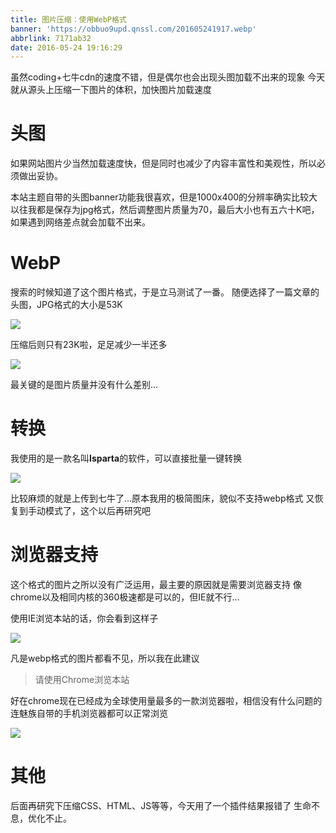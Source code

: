 ```yaml
---
title: 图片压缩：使用WebP格式
banner: 'https://obbuo9upd.qnssl.com/201605241917.webp'
abbrlink: 7171ab32
date: 2016-05-24 19:16:29
---
```


虽然coding+七牛cdn的速度不错，但是偶尔也会出现头图加载不出来的现象
今天就从源头上压缩一下图片的体积，加快图片加载速度

<!--more-->

# 头图

如果网站图片少当然加载速度快，但是同时也减少了内容丰富性和美观性，所以必须做出妥协。

本站主题自带的头图banner功能我很喜欢，但是1000x400的分辨率确实比较大
以往我都是保存为jpg格式，然后调整图片质量为70，最后大小也有五六十K吧，如果遇到网络差点就会加载不出来。

# WebP

搜索的时候知道了这个图片格式，于是立马测试了一番。
随便选择了一篇文章的头图，JPG格式的大小是53K

![](https://obbuo9upd.qnssl.com/20160524180333.webp)

压缩后则只有23K啦，足足减少一半还多

![](https://obbuo9upd.qnssl.com/20160524180403.webp)

最关键的是图片质量并没有什么差别...

# 转换

我使用的是一款名叫**Isparta**的软件，可以直接批量一键转换

![](https://obbuo9upd.qnssl.com/20160524180436.webp)

比较麻烦的就是上传到七牛了...原本我用的极简图床，貌似不支持webp格式
又恢复到手动模式了，这个以后再研究吧

# 浏览器支持

这个格式的图片之所以没有广泛运用，最主要的原因就是需要浏览器支持
像chrome以及相同内核的360极速都是可以的，但IE就不行...

使用IE浏览本站的话，你会看到这样子

![](https://obbuo9upd.qnssl.com/20160524183319.webp)

凡是webp格式的图片都看不见，所以我在此建议

> 请使用Chrome浏览本站

好在chrome现在已经成为全球使用量最多的一款浏览器啦，相信没有什么问题的
连魅族自带的手机浏览器都可以正常浏览

![](https://obbuo9upd.qnssl.com/20160524191001.webp)

# 其他

后面再研究下压缩CSS、HTML、JS等等，今天用了一个插件结果报错了
生命不息，优化不止。


